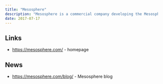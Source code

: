 ```yaml
---
title: "Mesosphere"
description: "Mesosphere is a commercial company developing the Mesosphere Datacenter Operating System (DC/OS). DC/OS is built around Apache Mesos and is itself an open source project. They are therefore extremely active in the open source space. Their business model is to sell subscription licenses based around an Enterprise version of DC/OS, provide training and support for DC/OS and partner-supported technologies. Mesosphere was founded in May 2013 by ex-engineers from Twitter and Airbnb."
date: 2017-07-17
---
```

## Links

* <https://mesosphere.com/> - homepage

## News

* <https://mesosphere.com/blog/> - Mesosphere blog
